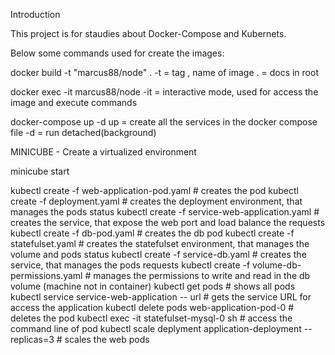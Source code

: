 Introduction

This project is for staudies about Docker-Compose and Kubernets.

Below some commands used for create the images:

docker build -t "marcus88/node" . 
  -t = tag , name of image
  . = docs in root

docker exec -it marcus88/node
  -it = interactive mode, used for access the image and execute commands

docker-compose up -d 
    up = create all the services in the docker compose file
    -d = run detached(background)

MINICUBE - Create a virtualized environment 

minicube start

kubectl create -f web-application-pod.yaml # creates the pod
kubectl create -f deployment.yaml # creates the deployment environment, that manages the pods status
kubectl create -f service-web-application.yaml # creates the service, that expose the web port and load balance the requests
kubectl create -f db-pod.yaml # creates the db pod
kubectl create -f statefulset.yaml # creates the statefulset environment, that manages the volume and pods status
kubectl create -f service-db.yaml # creates the service, that manages the pods requests
kubectl create -f volume-db-permissions.yaml # manages the permissions to write and read in the db volume (machine not in container)
kubectl get pods # shows all pods 
kubectl service service-web-application -- url # gets the service URL for access the application
kubectl delete pods web-application-pod-0 # deletes the pod
kubectl exec -it statefulset-mysql-0 sh # access the command line of pod
kubectl scale deplyment application-deployment --replicas=3 # scales the web pods

